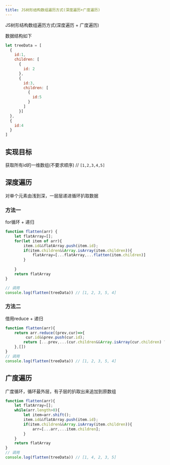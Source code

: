 ```yaml
---
title: JS树形结构数组遍历方式(深度遍历+广度遍历)
---
```

JS树形结构数组遍历方式(深度遍历 + 广度遍历)

数据结构如下
```js
let treeData = [
  {
    id:1,
    children: [
      {
        id: 2
      },
      {
        id:3,
        children: [
          {
            id:5
          }
        ]
      }]
  },
  {
    id:4
  }
]
```

## 实现目标
获取所有id的一维数组(不要求顺序) // `[1,2,3,4,5]`

## 深度遍历
对单个元素由浅到深，一层层递进循环扒取数据

### 方法一
for循环 + 递归
```js
function flatten(arr) {
    let flatArray=[];
    for(let item of arr){
        item.id&&flatArray.push(item.id);
        if(item.children&&Array.isArray(item.children)){
            flatArray=[...flatArray,...flatten(item.children)]
        }
    
    }
    return flatArray
}

// 调用
console.log(flatten(treeData)) // [1, 2, 3, 5, 4]
```

### 方法二
借用reduce + 递归

```js
function flatten(arr){
    return arr.reduce((prev,cur)=>{
         cur.id&&prev.push(cur.id);
        return [...prev,...(cur.children&&Array.isArray(cur.children) ? flatten(cur.children):[] )]
    },[])
}
// 调用
console.log(flatten(treeData)) // [1, 2, 3, 5, 4]
```

## 广度遍历
广度循环，循环最外层，有子层的扒取出来追加到原数组
```js
function flatten(arr){
    let flatArray=[];
    while(arr.length>0){
        let item=arr.shift();
        item.id&&flatArray.push(item.id);
        if(item.children&&Array.isArray(item.children)){
            arr=[...arr,...item.children];
        }
    }
    return flatArray
}
// 调用
console.log(flatten(treeData)) // [1, 4, 2, 3, 5]
```






